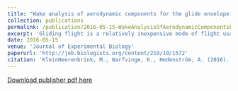 ```yaml
---
title: "Wake analysis of aerodynamic components for the glide envelope of a jackdaw (<i>Corvus monedula</i>)"
collection: publications
permalink: /publication/2016-05-15-WakeAnalysisOfAerodynamicComponentsForTheGlideEnvelopeOfAJackdaw
excerpt: 'Gliding flight is a relatively inexpensive mode of flight used by many larger bird species, where potential energy is used to cover the cost of aerodynamic drag. Birds have great flexibility in their flight configuration, allowing them to control their flight speed and glide angle. However, relatively little is known about how this flexibility affects aerodynamic drag. We measured the wake of a jackdaw (Corvus monedula) gliding in a wind tunnel, and computed the components of aerodynamic drag from the wake. We found that induced drag was mainly affected by wingspan, but also that the use of the tail has a negative influence on span efficiency. Contrary to previous work, we found no support for the separated primaries being used in controlling the induced drag. Profile drag was of similar magnitude to that reported in other studies, and our results suggest that profile drag is affected by variation in wing shape. For a folded tail, the body drag coefficient had a value of 0.2, rising to above 0.4 with the tail fully spread, which we conclude is due to tail profile drag.'
date: 2016-05-15
venue: 'Journal of Experimental Biology'
paperurl: 'http://jeb.biologists.org/content/219/10/1572'
citation: 'KleinHeerenbrink, M., Warfvinge, K., Hedenström, A. (2016). &quot;Wake analysis of aerodynamic components for the glide envelope of a jackdaw (Corvus monedula)&quot; <i>Journal of Experimental Biology</i>. 219: 1572-1581. doi:10.1242/jeb.132480'
---
```


[Download publisher pdf here](http://jeb.biologists.org/content/219/10/1572.full.pdf)
